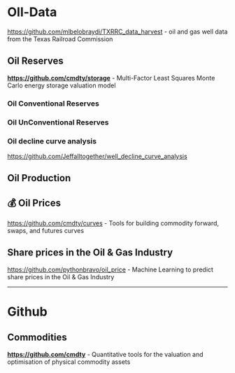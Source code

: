 # OIl-Data

https://github.com/mlbelobraydi/TXRRC_data_harvest -  oil and gas well data from the Texas Railroad Commission

## Oil Reserves

**https://github.com/cmdty/storage** -  Multi-Factor Least Squares Monte Carlo energy storage valuation model              

### Oil Conventional Reserves

### Oil UnConventional Reserves

### Oil decline curve analysis
https://github.com/Jeffalltogether/well_decline_curve_analysis


## Oil Production

## 💰 Oil Prices                  
https://github.com/cmdty/curves - Tools for building commodity forward, swaps, and futures curves                   

## Share prices in the Oil & Gas Industry                           
https://github.com/pythonbravo/oil_price - Machine Learning to predict share prices in the Oil & Gas Industry                     

- - -
# Github

## Commodities                 
**https://github.com/cmdty** - Quantitative tools for the valuation and optimisation of physical commodity assets            

